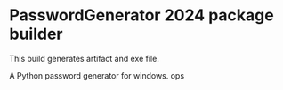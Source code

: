 # PasswordGenerator 2024 package builder
This build generates artifact and exe file.
<p>
A Python password generator for windows.
ops

